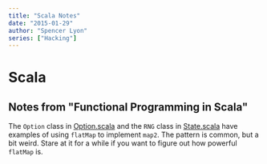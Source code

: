 ```yaml
---
title: "Scala Notes"
date: "2015-01-29"
author: "Spencer Lyon"
series: ["Hacking"]
---
```



# Scala

## Notes from "Functional Programming in Scala"

The `Option` class in
[Option.scala](https://github.com/spencerlyon2/fpinscala/blob/master/exercises/src/main/scala/fpinscala/errorhandling/Option.scala)
and the `RNG` class in
[State.scala](https://github.com/spencerlyon2/fpinscala/blob/master/exercises/src/main/scala/fpinscala/state/State.scala)
have examples of using `flatMap` to implement `map2`. The pattern is common, but
a bit weird. Stare at it for a while if you want to figure out how powerful
`flatMap` is.
